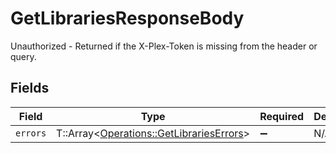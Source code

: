 # GetLibrariesResponseBody

Unauthorized - Returned if the X-Plex-Token is missing from the header or query.


## Fields

| Field                                                                                     | Type                                                                                      | Required                                                                                  | Description                                                                               |
| ----------------------------------------------------------------------------------------- | ----------------------------------------------------------------------------------------- | ----------------------------------------------------------------------------------------- | ----------------------------------------------------------------------------------------- |
| `errors`                                                                                  | T::Array<[Operations::GetLibrariesErrors](../../models/operations/getlibrarieserrors.md)> | :heavy_minus_sign:                                                                        | N/A                                                                                       |